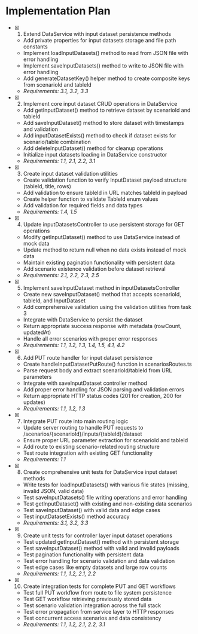 # Implementation Plan

- [x] 1. Extend DataService with input dataset persistence methods
  - Add private properties for input datasets storage and file path constants
  - Implement loadInputDatasets() method to read from JSON file with error handling
  - Implement saveInputDatasets() method to write to JSON file with error handling
  - Add generateDatasetKey() helper method to create composite keys from scenarioId and tableId
  - _Requirements: 3.1, 3.2, 3.3_

- [x] 2. Implement core input dataset CRUD operations in DataService
  - Add getInputDataset() method to retrieve dataset by scenarioId and tableId
  - Add saveInputDataset() method to store dataset with timestamps and validation
  - Add inputDatasetExists() method to check if dataset exists for scenario/table combination
  - Add deleteInputDataset() method for cleanup operations
  - Initialize input datasets loading in DataService constructor
  - _Requirements: 1.1, 2.1, 2.2, 3.1_

- [x] 3. Create input dataset validation utilities
  - Create validation function to verify InputDataset payload structure (tableId, title, rows)
  - Add validation to ensure tableId in URL matches tableId in payload
  - Create helper function to validate TableId enum values
  - Add validation for required fields and data types
  - _Requirements: 1.4, 1.5_

- [x] 4. Update inputDatasetsController to use persistent storage for GET operations
  - Modify getInputDataset() method to use DataService instead of mock data
  - Update method to return null when no data exists instead of mock data
  - Maintain existing pagination functionality with persistent data
  - Add scenario existence validation before dataset retrieval
  - _Requirements: 2.1, 2.2, 2.3, 2.5_

- [x] 5. Implement saveInputDataset method in inputDatasetsController
  - Create new saveInputDataset() method that accepts scenarioId, tableId, and InputDataset
  - Add comprehensive validation using the validation utilities from task 3
  - Integrate with DataService to persist the dataset
  - Return appropriate success response with metadata (rowCount, updatedAt)
  - Handle all error scenarios with proper error responses
  - _Requirements: 1.1, 1.2, 1.3, 1.4, 1.5, 4.1, 4.2_

- [x] 6. Add PUT route handler for input dataset persistence
  - Create handleInputDatasetPutRoute() function in scenariosRoutes.ts
  - Parse request body and extract scenarioId/tableId from URL parameters
  - Integrate with saveInputDataset controller method
  - Add proper error handling for JSON parsing and validation errors
  - Return appropriate HTTP status codes (201 for creation, 200 for updates)
  - _Requirements: 1.1, 1.2, 1.3_

- [x] 7. Integrate PUT route into main routing logic
  - Update server routing to handle PUT requests to /scenarios/{scenarioId}/inputs/{tableId}/dataset
  - Ensure proper URL parameter extraction for scenarioId and tableId
  - Add route to existing scenario-related routing structure
  - Test route integration with existing GET functionality
  - _Requirements: 1.1_

- [x] 8. Create comprehensive unit tests for DataService input dataset methods
  - Write tests for loadInputDatasets() with various file states (missing, invalid JSON, valid data)
  - Test saveInputDatasets() file writing operations and error handling
  - Test getInputDataset() with existing and non-existing data scenarios
  - Test saveInputDataset() with valid data and edge cases
  - Test inputDatasetExists() method accuracy
  - _Requirements: 3.1, 3.2, 3.3_

- [x] 9. Create unit tests for controller layer input dataset operations
  - Test updated getInputDataset() method with persistent storage
  - Test saveInputDataset() method with valid and invalid payloads
  - Test pagination functionality with persistent data
  - Test error handling for scenario validation and data validation
  - Test edge cases like empty datasets and large row counts
  - _Requirements: 1.1, 1.2, 2.1, 2.2_

- [x] 10. Create integration tests for complete PUT and GET workflows
  - Test full PUT workflow from route to file system persistence
  - Test GET workflow retrieving previously stored data
  - Test scenario validation integration across the full stack
  - Test error propagation from service layer to HTTP responses
  - Test concurrent access scenarios and data consistency
  - _Requirements: 1.1, 1.2, 2.1, 2.2, 3.1_